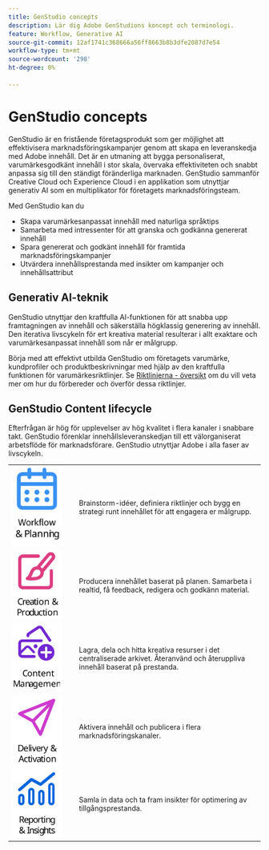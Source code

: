 ```yaml
---
title: GenStudio concepts
description: Lär dig Adobe GenStudions koncept och terminologi.
feature: Workflow, Generative AI
source-git-commit: 12af1741c368666a56ff8663b8b3dfe2087d7e54
workflow-type: tm+mt
source-wordcount: '298'
ht-degree: 0%

---
```



# GenStudio concepts

GenStudio är en fristående företagsprodukt som ger möjlighet att effektivisera marknadsföringskampanjer genom att skapa en leveranskedja med Adobe innehåll. Det är en utmaning att bygga personaliserat, varumärkesgodkänt innehåll i stor skala, övervaka effektiviteten och snabbt anpassa sig till den ständigt föränderliga marknaden. GenStudio sammanför Creative Cloud och Experience Cloud i en applikation som utnyttjar generativ AI som en multiplikator för företagets marknadsföringsteam.

Med GenStudio kan du

- Skapa varumärkesanpassat innehåll med naturliga språktips
- Samarbeta med intressenter för att granska och godkänna genererat innehåll
- Spara genererat och godkänt innehåll för framtida marknadsföringskampanjer
- Utvärdera innehållsprestanda med insikter om kampanjer och innehållsattribut

## Generativ AI-teknik

GenStudio utnyttjar den kraftfulla AI-funktionen för att snabba upp framtagningen av innehåll och säkerställa högklassig generering av innehåll. Den iterativa livscykeln för ert kreativa material resulterar i allt exaktare och varumärkesanpassat innehåll som når er målgrupp.

Börja med att effektivt utbilda GenStudio om företagets varumärke, kundprofiler och produktbeskrivningar med hjälp av den kraftfulla funktionen för varumärkesriktlinjer. Se [Riktlinjerna - översikt](../user-guide/guidelines/overview.md) om du vill veta mer om hur du förbereder och överför dessa riktlinjer.

## GenStudio Content lifecycle

Efterfrågan är hög för upplevelser av hög kvalitet i flera kanaler i snabbare takt. GenStudio förenklar innehållsleveranskedjan till ett välorganiserat arbetsflöde för marknadsförare. GenStudio utnyttjar Adobe i alla faser av livscykeln.

<table style="table-layout:fixed">
<tr style="border: 0;">
    <td style="width: 120px;">
       <img alt="kalender" src="../assets/csc-workflow-planning.svg" width="100">
    </td>
    <td>
        <p>Brainstorm-idéer, definiera riktlinjer och bygg en strategi runt innehållet för att engagera er målgrupp.</p>
    </td>
</tr>
<tr style="border: 0;">
    <td style="width: 120px;">
        <img alt="pensel och arbetsyta" src="../assets/csc-creation-production.svg" width="100">
    </td>
    <td>
        <p>Producera innehållet baserat på planen. Samarbeta i realtid, få feedback, redigera och godkänn material.</p>
    </td>
</tr>
<tr style="border: 0;">
    <td style="width: 120px;">
        <img alt="bilder med mera" src="../assets/csc-content-mgmt.svg" width="100">
    </td>
    <td>
        <p>Lagra, dela och hitta kreativa resurser i det centraliserade arkivet. Återanvänd och återuppliva innehåll baserat på prestanda.</p>
    </td>
</tr>
<tr style="border: 0;">
    <td style="width: 120px;">
        <img alt="pappersflygplan" src="../assets/csc-delivery-activation.svg" width="100">
    </td>
    <td>
        <p>Aktivera innehåll och publicera i flera marknadsföringskanaler.</P>
    </td>
</tr>
<tr style="border: 0;">
    <td style="width: 120px;">
        <img alt="diagram" src="../assets/csc-reporting-insights.svg" width="100">
    </td>
    <td>
        <p>Samla in data och ta fram insikter för optimering av tillgångsprestanda.</p>
    </td>
</tr>
</table>
